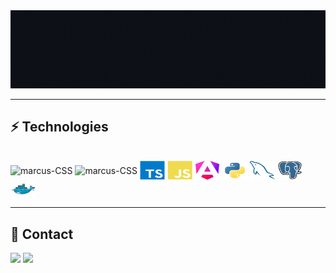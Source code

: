 <div align="center">
  <img src="https://github.com/marcus-21/marcus-21/blob/main/img/intro.gif" alt="intro"/>
</div>

____
## ⚡ Technologies

<div style="display: inline_block"><br>
  <img align="center" alt="marcus-CSS" height="30" width="40" src="https://cdn.jsdelivr.net/gh/devicons/devicon/icons/java/java-original.svg" />
  <img align="center" alt="marcus-CSS" height="30" width="40" src="https://cdn.jsdelivr.net/gh/devicons/devicon/icons/nodejs/nodejs-original.svg" />
  <img align="center" alt="marcus-Js" height="30" width="40" src="https://raw.githubusercontent.com/devicons/devicon/master/icons/typescript/typescript-original.svg">
  <img align="center" alt="marcus-Js" height="30" width="40" src="https://raw.githubusercontent.com/devicons/devicon/master/icons/javascript/javascript-plain.svg">
  <img align="center" alt="marcus-Js" height="30" width="40" src="https://raw.githubusercontent.com/devicons/devicon/master/icons/angular/angular-original.svg">
  <img align="center" alt="marcus-Python" height="30" width="40" src="https://raw.githubusercontent.com/devicons/devicon/master/icons/python/python-original.svg">
  <img align="center" alt="marcus-Python" height="30" width="40" src="https://raw.githubusercontent.com/devicons/devicon/master/icons/mysql/mysql-original.svg">
  <img align="center" alt="marcus-Python" height="30" width="40" src="https://raw.githubusercontent.com/devicons/devicon/master/icons/postgresql/postgresql-original.svg">
  <img align="center" alt="marcus-Python" height="30" width="40" src="https://raw.githubusercontent.com/devicons/devicon/master/icons/docker/docker-original.svg">
  
</div>

  ____

## 🧾 Contact
<div> 

  
  <a href="https://www.linkedin.com/in/marcus-v-silva-7a997b207/" target="_blank"><img src="https://img.shields.io/badge/-LinkedIn-%230077B5?style=for-the-badge&logo=linkedin&logoColor=white" target="_blank"></a> 
  <a href="mailto:marvmms@gmail.com" target="_blank"><img src="https://img.shields.io/badge/Gmail-red?style=for-the-badge&logo=gmail&logoColor=white" target="_blank"></a> 
 
 
</div>
